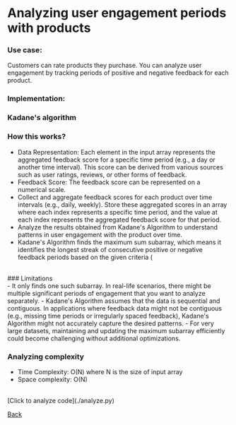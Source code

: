 # Analyzing user engagement periods with products
### Use case: ###
Customers can rate products they purchase. You can analyze user engagement by tracking periods of positive and negative feedback for each product.
### Implementation: <br>
### Kadane's algorithm <br>
  ### How this works? <br>
  - Data Representation: Each element in the input array represents the aggregated feedback score for a specific time period (e.g., a day or another time interval). This score can be derived from various sources such as user ratings, reviews, or other forms of feedback.
  - Feedback Score: The feedback score can be represented on a numerical scale.
  - Collect and aggregate feedback scores for each product over time intervals (e.g., daily, weekly). Store these aggregated scores in an array where each index represents a specific time period, and the value at each index represents the aggregated feedback score for that period.
  - Analyze the results obtained from Kadane's Algorithm to understand patterns in user engagement with the product over time.
  - Kadane's Algorithm finds the maximum sum subarray, which means it identifies the longest streak of consecutive positive or negative feedback periods based on the given criteria (
<br>
### Limitations <br>
  - It only finds one such subarray. In real-life scenarios, there might be multiple significant periods of engagement that you want to analyze separately.
  - Kadane's Algorithm assumes that the data is sequential and contiguous. In applications where feedback data might not be contiguous (e.g., missing time periods or irregularly spaced feedback), Kadane's Algorithm might not accurately capture the desired patterns.
  - For very large datasets, maintaining and updating the maximum subarray efficiently could become challenging without additional optimizations.

### Analyzing complexity <br>
  - Time Complexity: O(N) where N is the size of input array
  - Space complexity: O(N)

  <br>
  [Click to analyze code](./analyze.py)
  

[Back](README.md#applying-dsa-to-achieve-key-functionalities)
